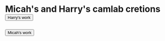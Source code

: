 <html>

<head>
  <link rel="stylesheet" href="style.css">
  
  <h1>Micah's and Harry's camlab cretions 
  
<head>

<body>
<a href="./page2.html"><button>Harry's work</button></a>


<a href="./page3.html"><button>Micah's work</button></a>


<body>








<html>





